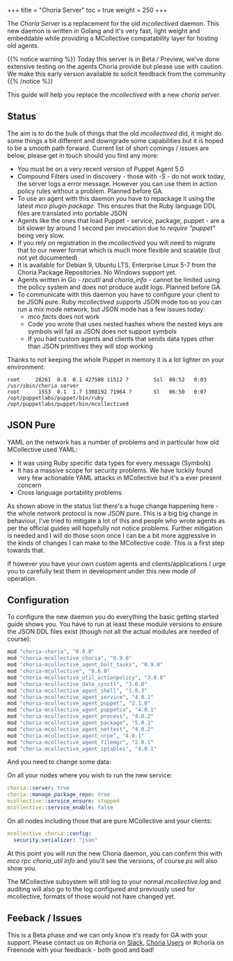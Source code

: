 +++
title = "Choria Server"
toc = true
weight = 250
+++

The *Choria Server* is a replacement for the old *mcollectived* daemon.  This new daemon is written in Golang and it's very fast, light weight and embeddable while providing a MCollective compatability layer for hosting old agents.

{{% notice warning %}}
Today this server is in Beta / Preview, we've done extensive testing on the agents Choria provide but please use with caution.  We make this early version available to solicit feedback from the community
{{% /notice %}}

This guide will help you replace the *mcollectived* with a new *choria server*.

## Status

The aim is to do the bulk of things that the old *mcollectived* did, it might do some things a bit different and downgrade some capabilities but it is hoped to be a smooth path forward.  Current list of short comings / issues are below, please get in touch should you find any more:

  * You must be on a very recent version of Puppet Agent 5.0
  * Compound Filters used in discovery - those with _-S_ - do not work today, the server logs a error message.  However you can use them in action policy rules without a problem.  Planned before GA.
  * To use an agent with this daemon you have to repackage it using the latest _mco plugin package_. This ensures that the Ruby language DDL files are translated into portable JSON
  * Agents like the ones that load Puppet - service, package, puppet - are a bit slower by around 1 second per invocation due to _require "puppet"_ being very slow.
  * If you rely on registration in the *mcollectived* you will need to migrate that to our newer format which is much more flexible and scalable (but not yet documented)
  * It is available for Debian 9, Ubuntu LTS, Enterprise Linux 5-7 from the Choria Package Repositories.  No Windows support yet.
  * Agents written in Go - *rpcutil* and *choria_info* - cannot be limited using the policy system and does not produce audit logs.  Planned before GA.
  * To communicate with this daemon you have to configure your client to be JSON pure.  Ruby *mcollectived* supports JSON mode too so you can run a mix mode network, but JSON mode has a few issues today:
    * _mco facts_ does not work
    * Code you wrote that uses nested hashes where the nested keys are symbols will fail as JSON does not support symbols
    * If you had custom agents and clients that sends data types other than JSON primitives they will stop working

Thanks to not keeping the whole Puppet in memory it is a lot lighter on your environment:

```
root     28261  0.0  0.1 427508 11512 ?        Ssl  08:52   0:03 /usr/sbin/choria server
root      1553  0.1  1.7 1308192 71964 ?       Sl   06:50   0:07 /opt/puppetlabs/puppet/bin/ruby /opt/puppetlabs/puppet/bin/mcollectived
```

## JSON Pure

YAML on the network has a number of problems and in particular how old MCollective used YAML:

  * It was using Ruby specific data types for every message (Symbols)
  * It has a massive scope for security problems.  We have luckily found very few actionable YAML attacks in MCollective but it's a ever present concern
  * Cross language portability problems

As shown above in the status list there's a huge change happening here - the whole network protocol is now JSON pure.  This is a big big change in behaviour, I've tried to mitigate a lot of this and people who wrote agents as per the official guides will hopefully not notice problems. Further mitigation is needed and I will do those soon once I can be a bit more aggressive in the kinds of changes I can make to the MCollective code. This is a first step towards that.

If however you have your own custom agents and clients/applications I urge you to carefully test them in development under this new mode of operation.

## Configuration

To configure the new daemon you do everything the basic getting started guide shows you. You have to run at least these module versions to ensure the JSON DDL files exist (though not all the actual modules are needed of course):

```ruby
mod "choria-choria", "0.9.0"
mod "choria-mcollective_choria", "0.9.0"
mod "choria-mcollective_agent_bolt_tasks", "0.9.0"
mod "choria-mcollective", "0.6.0"
mod "choria-mcollective_util_actionpolicy", "3.0.0"
mod "choria-mcollective_data_sysctl", "3.0.0"
mod "choria-mcollective_agent_shell", "1.0.3"
mod "choria-mcollective_agent_service", "4.0.1"
mod "choria-mcollective_agent_puppet", "2.1.0"
mod "choria-mcollective_agent_puppetca", "4.0.1"
mod "choria-mcollective_agent_process", "4.0.2"
mod "choria-mcollective_agent_package", "5.0.1"
mod "choria-mcollective_agent_nettest", "4.0.2"
mod "choria-mcollective_agent_nrpe", "4.0.1"
mod "choria-mcollective_agent_filemgr", "2.0.1"
mod "choria-mcollective_agent_iptables", "4.0.1"
```

And you need to change some data:

On all your nodes where you wish to run the new service:

```yaml
choria::server: true
choria::manage_package_repo: true
mcollective::service_ensure: stopped
mcollective::service_enable: false
```

On all nodes including those that are pure MCollective and your clients:

```yaml
mcollective_choria::config:
  security.serializer: "json"
```

At this point you will run the new Choria daemon, you can confirm this with *mco rpc choria_util info* and you'll see the versions, of course *ps* will also show you.

The MCollective subsystem will still log to your normal *mcollective.log* and auditing will also go to the log configured and previously used for mcollective, formats of those would not have changed yet.

## Feeback / Issues

This is a Beta phase and we can only know it's ready for GA with your support.  Please contact us on #choria on [Slack](http://slack.puppet.com), [Choria Users](https://groups.google.com/forum/#!forum/choria-users) or #choria on Freenode with your feedback - both good and bad!
